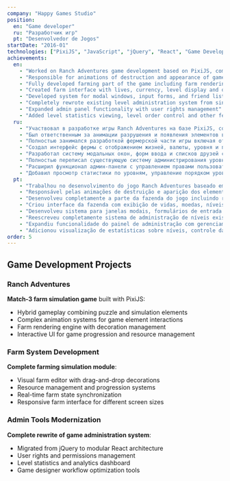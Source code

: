 ```yaml
---
company: "Happy Games Studio"
position:
  en: "Game developer"
  ru: "Разработчик игр"
  pt: "Desenvolvedor de Jogos"
startDate: "2016-01"
technologies: ["PixiJS", "JavaScript", "jQuery", "React", "Game Development", "Animation", "UI/UX"]
achievements:
  en:
    - "Worked on Ranch Adventures game development based on PixiJS, combining match-3 and farm elements"
    - "Responsible for animations of destruction and appearance of game elements"
    - "Fully developed farming part of the game including farm rendering and decoration management system"
    - "Created farm interface with lives, currency, level display and other game elements"
    - "Developed system for modal windows, input forms, and friend lists with scrolling"
    - "Completely rewrote existing level administration system from single-page jQuery script to modular React components"
    - "Expanded admin panel functionality with user rights management"
    - "Added level statistics viewing, level order control and other features for game designer convenience"
  ru:
    - "Участвовал в разработке игры Ranch Adventures на базе PixiJS, сочетающей элементы match-3 и фермы"
    - "Был ответственным за анимации разрушения и появления элементов в игре"
    - "Полностью занимался разработкой фермерской части игры включая отрисовку фермы и систему управления декорациями"
    - "Создал интерфейс фермы с отображением жизней, валюты, уровня и прочих игровых элементов"
    - "Разработал систему модальных окон, форм ввода и списков друзей со скроллом"
    - "Полностью переписал существующую систему администрирования уровней с одностраничного jQuery скрипта на модульные React компоненты"
    - "Расширил функционал админ-панели с управлением правами пользователей"
    - "Добавил просмотр статистики по уровням, управление порядком уровней и другие функции для удобства геймдизайнера"
  pt:
    - "Trabalhou no desenvolvimento do jogo Ranch Adventures baseado em PixiJS, combinando elementos de match-3 e fazenda"
    - "Responsável pelas animações de destruição e aparição dos elementos do jogo"
    - "Desenvolveu completamente a parte da fazenda do jogo incluindo renderização da fazenda e sistema de gerenciamento de decorações"
    - "Criou interface da fazenda com exibição de vidas, moedas, níveis e outros elementos do jogo"
    - "Desenvolveu sistema para janelas modais, formulários de entrada e listas de amigos com rolagem"
    - "Reescreveu completamente sistema de administração de níveis existente de script jQuery de página única para componentes modulares React"
    - "Expandiu funcionalidade do painel de administração com gerenciamento de direitos de usuário"
    - "Adicionou visualização de estatísticas sobre níveis, controle da ordem dos níveis e outros recursos para conveniência do designer do jogo"
order: 5
---
```


## Game Development Projects

### Ranch Adventures
**Match-3 farm simulation game** built with PixiJS:
- Hybrid gameplay combining puzzle and simulation elements
- Complex animation systems for game element interactions
- Farm rendering engine with decoration management
- Interactive UI for game progression and resource management

### Farm System Development
**Complete farming simulation module**:
- Visual farm editor with drag-and-drop decorations
- Resource management and progression systems
- Real-time farm state synchronization
- Responsive farm interface for different screen sizes

### Admin Tools Modernization
**Complete rewrite of game administration system**:
- Migrated from jQuery to modular React architecture
- User rights and permissions management
- Level statistics and analytics dashboard
- Game designer workflow optimization tools